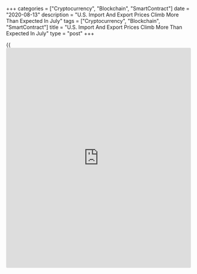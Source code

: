 +++
categories = ["Cryptocurrency", "Blockchain", "SmartContract"]
date = "2020-08-13"
description = "U.S. Import And Export Prices Climb More Than Expected In July"
tags = ["Cryptocurrency", "Blockchain", "SmartContract"]
title = "U.S. Import And Export Prices Climb More Than Expected In July"
type = "post"
+++

{{<iframe id="large-banner" src="https://www.bounty.group/#slide=27.0" width="100%" height="600" scrolling="no" style="border: 0px solid rgb(216, 221, 230); border-radius: 3px;">}}

Import and export prices in the U.S. both increased by more than
expected in the month of July, according to a report released by the
Labor Department on Thursday.

The report said import prices climbed by 0.7 percent in July after
surging up by 1.4 percent in June. Economists had expected import prices
to rise by 0.4 percent.

The bigger than expected increase in export prices came as prices for
fuel imports soared by 6.9 percent in July after skyrocketing by 21.9
percent in June.

The Labor Department said Export prices also advanced by 0.8 percent in
July following a 1.2 percent jump in June.

Economists had expected export prices to climb by 0.6 percent compared
to the 1.4 percent spike originally reported for the previous month.

For comments and feedback [contact](https://www.playgroundfx.com/contact/): editorial@rtt[news](https://www.letsplayfx.com/blog/forex-news-website/).com

[Economic News][1]

 **What parts of the world are seeing the best (and worst) economic
performances lately? Click[here][2] to check out our [Econ Scorecard][2]
and find out! See up-to-the-moment [ranking](https://www.playgroundfx.com/blog/crypto-exchange-ranking/)s for the best and worst
performers in [GDP][3], [unemployment rate][4], [inflation][5] and much
more.**

   1. www.rtt[news](https://www.letsplayfx.com/blog/forex-news-website/).com/Content/EconomicNews.aspx
   2. www.rtt[news](https://www.letsplayfx.com/blog/forex-news-website/).com/economic-scorecard/world-rank/unemployment-rate/highest-performance.aspx
   3. www.rtt[news](https://www.letsplayfx.com/blog/forex-news-website/).com/economic-scorecard/world-rank/GDP/highest-performance.aspx
   4. www.rtt[news](https://www.letsplayfx.com/blog/forex-news-website/).com/economic-scorecard/world-rank/unemployment-rate/lowest-performance.aspx
   5. www.rtt[news](https://www.letsplayfx.com/blog/forex-news-website/).com/economic-scorecard/world-rank/CPI/highest-performance.aspx